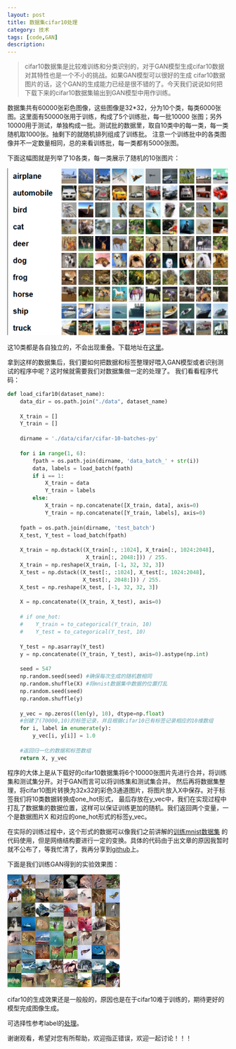 ```yaml
---
layout: post
title: 数据集cifar10处理
category: 技术
tags: [code,GAN]
description: 
---
```


> cifar10数据集是比较难训练和分类识别的，对于GAN模型生成cifar10数据对其特性也是一个不小的挑战。如果GAN模型可以很好的生成
cifar10数据图片的话，这个GAN的生成能力已经是很不错的了。今天我们说说如何把下载下来的cifar10数据集输出到GAN模型中用作训练。

数据集共有60000张彩色图像，这些图像是32*32，分为10个类，每类6000张图。这里面有50000张用于训练，构成了5个训练批，每一批10000
张图；另外10000用于测试，单独构成一批。测试批的数据里，取自10类中的每一类，每一类随机取1000张。抽剩下的就随机排列组成了训练批。
注意一个训练批中的各类图像并不一定数量相同，总的来看训练批，每一类都有5000张图。   

下面这幅图就是列举了10各类，每一类展示了随机的10张图片：

![](/assets/img/cifar10/cifar10.png)

这10类都是各自独立的，不会出现重叠。下载地址在[这里](http://www.cs.toronto.edu/~kriz/cifar-10-python.tar.gz)。

拿到这样的数据集后，我们要如何把数据和标签整理好喂入GAN模型或者识别测试的程序中呢？这时候就需要我们对数据集做一定的处理了。
我们看看程序代码：
```python
def load_cifar10(dataset_name):
    data_dir = os.path.join("./data", dataset_name)

    X_train = []
    Y_train = []

    dirname = './data/cifar/cifar-10-batches-py'

    for i in range(1, 6):
        fpath = os.path.join(dirname, 'data_batch_' + str(i))
        data, labels = load_batch(fpath)
        if i == 1:
            X_train = data
            Y_train = labels
        else:
            X_train = np.concatenate([X_train, data], axis=0)
            Y_train = np.concatenate([Y_train, labels], axis=0)

    fpath = os.path.join(dirname, 'test_batch')
    X_test, Y_test = load_batch(fpath)

    X_train = np.dstack((X_train[:, :1024], X_train[:, 1024:2048],
                         X_train[:, 2048:])) / 255.
    X_train = np.reshape(X_train, [-1, 32, 32, 3])
    X_test = np.dstack((X_test[:, :1024], X_test[:, 1024:2048],
                        X_test[:, 2048:])) / 255.
    X_test = np.reshape(X_test, [-1, 32, 32, 3])

    X = np.concatenate((X_train, X_test), axis=0)

    # if one_hot:
    #    Y_train = to_categorical(Y_train, 10)
    #    Y_test = to_categorical(Y_test, 10)

    Y_test = np.asarray(Y_test)
    y = np.concatenate((Y_train, Y_test), axis=0).astype(np.int)

    seed = 547
    np.random.seed(seed) #确保每次生成的随机数相同
    np.random.shuffle(X) #将mnist数据集中数据的位置打乱
    np.random.seed(seed)
    np.random.shuffle(y)

    y_vec = np.zeros((len(y), 10), dtype=np.float)
    #创建了(70000,10)的标签记录，并且根据cifar10已有标签记录相应的10维数组
    for i, label in enumerate(y):
        y_vec[i, y[i]] = 1.0

    #返回归一化的数据和标签数组
    return X, y_vec
```
程序的大体上是从下载好的cifar10数据集将6个10000张图片先进行合并，将训练集和测试集分开。对于GAN而言可以将训练集和测试集合并。
然后再将数据集整理，将cifar10图片转换为32x32的彩色3通道图片，将图片放入X中保存。对于标签我们将10类数据转换成one_hot形式，
最后存放在y_vec中，我们在实现过程中打乱了数据集的数据位置，这样可以保证训练更加的随机。我们返回两个变量，一个是数据图片X
和对应的one_hot形式的标签y_vec。

在实际的训练过程中，这个形式的数据可以像我们之前讲解的[训练mnist数据集](http://veigar1992.github.io/2018/02/03/GAN-Network-code.html)
的代码使用，但是网络结构要进行一定的变换。具体的代码由于出文章的原因我暂时就不公布了，等我忙清了，我再分享到[github](https://github.com/TwistedW)上。

下面是我们训练GAN得到的实验效果图：

![](/assets/img/cifar10/train_cifar.png)

cifar10的生成效果还是一般般的，原因也是在于cifar10难于训练的，期待更好的模型完成图像生成。

可选择性参考label的[处理](https://github.com/TwistedW/label_processing)。

谢谢观看，希望对您有所帮助，欢迎指正错误，欢迎一起讨论！！！



